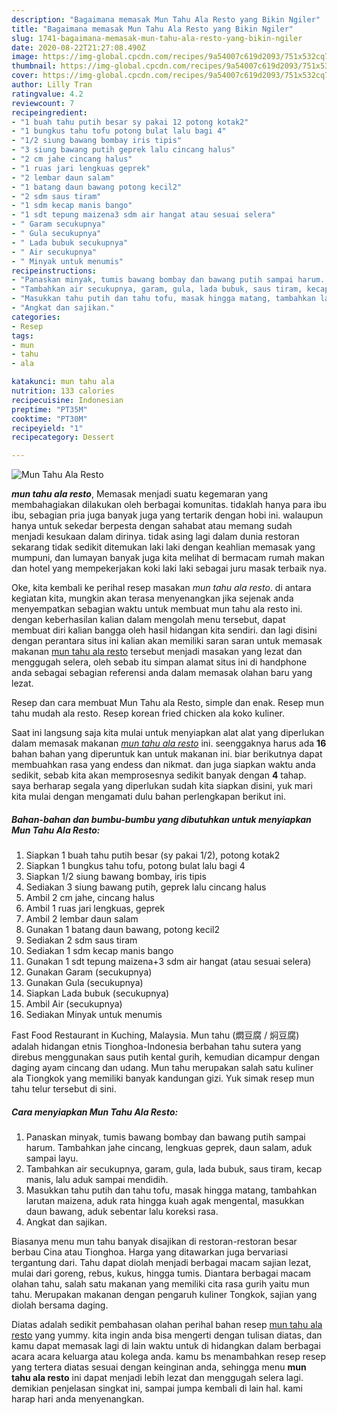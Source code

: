 ```yaml
---
description: "Bagaimana memasak Mun Tahu Ala Resto yang Bikin Ngiler"
title: "Bagaimana memasak Mun Tahu Ala Resto yang Bikin Ngiler"
slug: 1741-bagaimana-memasak-mun-tahu-ala-resto-yang-bikin-ngiler
date: 2020-08-22T21:27:08.490Z
image: https://img-global.cpcdn.com/recipes/9a54007c619d2093/751x532cq70/mun-tahu-ala-resto-foto-resep-utama.jpg
thumbnail: https://img-global.cpcdn.com/recipes/9a54007c619d2093/751x532cq70/mun-tahu-ala-resto-foto-resep-utama.jpg
cover: https://img-global.cpcdn.com/recipes/9a54007c619d2093/751x532cq70/mun-tahu-ala-resto-foto-resep-utama.jpg
author: Lilly Tran
ratingvalue: 4.2
reviewcount: 7
recipeingredient:
- "1 buah tahu putih besar sy pakai 12 potong kotak2"
- "1 bungkus tahu tofu potong bulat lalu bagi 4"
- "1/2 siung bawang bombay iris tipis"
- "3 siung bawang putih geprek lalu cincang halus"
- "2 cm jahe cincang halus"
- "1 ruas jari lengkuas geprek"
- "2 lembar daun salam"
- "1 batang daun bawang potong kecil2"
- "2 sdm saus tiram"
- "1 sdm kecap manis bango"
- "1 sdt tepung maizena3 sdm air hangat atau sesuai selera"
- " Garam secukupnya"
- " Gula secukupnya"
- " Lada bubuk secukupnya"
- " Air secukupnya"
- " Minyak untuk menumis"
recipeinstructions:
- "Panaskan minyak, tumis bawang bombay dan bawang putih sampai harum. Tambahkan jahe cincang, lengkuas geprek, daun salam, aduk sampai layu."
- "Tambahkan air secukupnya, garam, gula, lada bubuk, saus tiram, kecap manis, lalu aduk sampai mendidih."
- "Masukkan tahu putih dan tahu tofu, masak hingga matang, tambahkan larutan maizena, aduk rata hingga kuah agak mengental, masukkan daun bawang, aduk sebentar lalu koreksi rasa."
- "Angkat dan sajikan."
categories:
- Resep
tags:
- mun
- tahu
- ala

katakunci: mun tahu ala 
nutrition: 133 calories
recipecuisine: Indonesian
preptime: "PT35M"
cooktime: "PT30M"
recipeyield: "1"
recipecategory: Dessert

---
```



![Mun Tahu Ala Resto](https://img-global.cpcdn.com/recipes/9a54007c619d2093/751x532cq70/mun-tahu-ala-resto-foto-resep-utama.jpg)

<b><i>mun tahu ala resto</i></b>, Memasak menjadi suatu kegemaran yang membahagiakan dilakukan oleh berbagai komunitas. tidaklah hanya para ibu ibu, sebagian pria juga banyak juga yang tertarik dengan hobi ini. walaupun hanya untuk sekedar berpesta dengan sahabat atau memang sudah menjadi kesukaan dalam dirinya. tidak asing lagi dalam dunia restoran sekarang tidak sedikit ditemukan laki laki dengan keahlian memasak yang mumpuni, dan lumayan banyak juga kita melihat di bermacam rumah makan dan hotel yang mempekerjakan koki laki laki sebagai juru masak terbaik nya.

Oke, kita kembali ke perihal resep masakan <i>mun tahu ala resto</i>. di antara kegiatan kita, mungkin akan terasa menyenangkan jika sejenak anda menyempatkan sebagian waktu untuk membuat mun tahu ala resto ini. dengan keberhasilan kalian dalam mengolah menu tersebut, dapat membuat diri kalian bangga oleh hasil hidangan kita sendiri. dan lagi disini dengan perantara situs ini kalian akan memiliki saran saran untuk memasak makanan <u>mun tahu ala resto</u> tersebut menjadi masakan yang lezat dan menggugah selera, oleh sebab itu simpan alamat situs ini di handphone anda sebagai sebagian referensi anda dalam memasak olahan baru yang lezat.

Resep dan cara membuat Mun Tahu ala Resto, simple dan enak. Resep mun tahu mudah ala resto. Resep korean fried chicken ala koko kuliner.


Saat ini langsung saja kita mulai untuk menyiapkan alat alat yang diperlukan dalam memasak makanan <u><i>mun tahu ala resto</i></u> ini. seenggaknya harus ada <b>16</b> bahan bahan yang diperuntuk kan untuk makanan ini. biar berikutnya dapat membuahkan rasa yang endess dan nikmat. dan juga siapkan waktu anda sedikit, sebab kita akan memprosesnya sedikit banyak dengan <b>4</b> tahap. saya berharap segala yang diperlukan sudah kita siapkan disini, yuk mari kita mulai dengan mengamati dulu bahan perlengkapan berikut ini.

<!--inarticleads1-->

##### Bahan-bahan dan bumbu-bumbu yang dibutuhkan untuk menyiapkan Mun Tahu Ala Resto:

1. Siapkan 1 buah tahu putih besar (sy pakai 1/2), potong kotak2
1. Siapkan 1 bungkus tahu tofu, potong bulat lalu bagi 4
1. Siapkan 1/2 siung bawang bombay, iris tipis
1. Sediakan 3 siung bawang putih, geprek lalu cincang halus
1. Ambil 2 cm jahe, cincang halus
1. Ambil 1 ruas jari lengkuas, geprek
1. Ambil 2 lembar daun salam
1. Gunakan 1 batang daun bawang, potong kecil2
1. Sediakan 2 sdm saus tiram
1. Sediakan 1 sdm kecap manis bango
1. Gunakan 1 sdt tepung maizena+3 sdm air hangat (atau sesuai selera)
1. Gunakan  Garam (secukupnya)
1. Gunakan  Gula (secukupnya)
1. Siapkan  Lada bubuk (secukupnya)
1. Ambil  Air (secukupnya)
1. Sediakan  Minyak untuk menumis


Fast Food Restaurant in Kuching, Malaysia. Mun tahu (燜豆腐 / 焖豆腐) adalah hidangan etnis Tionghoa-Indonesia berbahan tahu sutera yang direbus menggunakan saus putih kental gurih, kemudian dicampur dengan daging ayam cincang dan udang. Mun tahu merupakan salah satu kuliner ala Tiongkok yang memiliki banyak kandungan gizi. Yuk simak resep mun tahu telur tersebut di sini. 

<!--inarticleads2-->

##### Cara menyiapkan Mun Tahu Ala Resto:

1. Panaskan minyak, tumis bawang bombay dan bawang putih sampai harum. Tambahkan jahe cincang, lengkuas geprek, daun salam, aduk sampai layu.
1. Tambahkan air secukupnya, garam, gula, lada bubuk, saus tiram, kecap manis, lalu aduk sampai mendidih.
1. Masukkan tahu putih dan tahu tofu, masak hingga matang, tambahkan larutan maizena, aduk rata hingga kuah agak mengental, masukkan daun bawang, aduk sebentar lalu koreksi rasa.
1. Angkat dan sajikan.


Biasanya menu mun tahu banyak disajikan di restoran-restoran besar berbau Cina atau Tionghoa. Harga yang ditawarkan juga bervariasi tergantung dari. Tahu dapat diolah menjadi berbagai macam sajian lezat, mulai dari goreng, rebus, kukus, hingga tumis. Diantara berbagai macam olahan tahu, salah satu makanan yang memiliki cita rasa gurih yaitu mun tahu. Merupakan makanan dengan pengaruh kuliner Tongkok, sajian yang diolah bersama daging. 

Diatas adalah sedikit pembahasan olahan perihal bahan resep <u>mun tahu ala resto</u> yang yummy. kita ingin anda bisa mengerti dengan tulisan diatas, dan kamu dapat memasak lagi di lain waktu untuk di hidangkan dalam berbagai acara acara keluarga atau kolega anda. kamu bs menambahkan resep resep yang tertera diatas sesuai dengan keinginan anda, sehingga menu <b>mun tahu ala resto</b> ini dapat menjadi lebih lezat dan menggugah selera lagi. demikian penjelasan singkat ini, sampai jumpa kembali di lain hal. kami harap hari anda menyenangkan.

